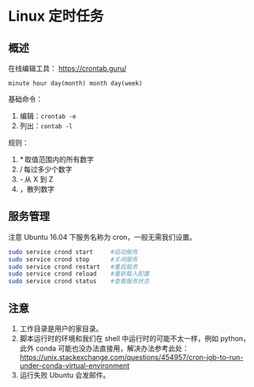 # Linux 定时任务
## 概述
在线编辑工具： https://crontab.guru/ 

`minute hour day(month) month day(week) `

基础命令：
1. 编辑：`crontab -e`
2. 列出：`contab -l`

规则： 
1. * 取值范围内的所有数字
2. / 每过多少个数字 
3. - 从 X 到 Z 
4. ，散列数字 
 

## 服务管理
注意 Ubuntu 16.04 下服务名称为 cron，一般无需我们设置。 
```sh
sudo service crond start     #启动服务 
sudo service crond stop      #关闭服务 
sudo service crond restart   #重启服务 
sudo service crond reload    #重新载入配置 
sudo service crond status    #查看服务状态
```

## 注意 
1. 工作目录是用户的家目录。 
2. 脚本运行时的环境和我们在 shell 中运行时的可能不太一样，例如 python，此外 conda 可能也没办法直接用，解决办法参考此处： https://unix.stackexchange.com/questions/454957/cron-job-to-run-under-conda-virtual-environment 
3. 运行失败 Ubuntu 会发邮件。 